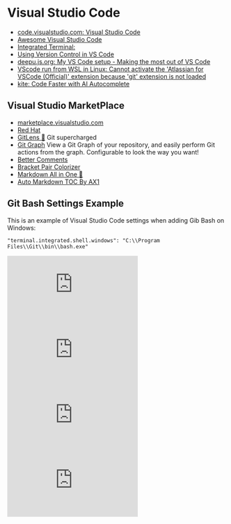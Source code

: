 # Visual Studio Code
* [code.visualstudio.com: Visual Studio Code](https://code.visualstudio.com/)
* [Awesome Visual Studio Code](https://github.com/viatsko/awesome-vscode)
* [Integrated Terminal:](https://code.visualstudio.com/docs/editor/integrated-terminal)
* [Using Version Control in VS Code](https://code.visualstudio.com/docs/editor/versioncontrol)
* [deepu.js.org: My VS Code setup - Making the most out of VS Code](https://deepu.js.org/make-the-most-out-of-vscode/)
* [VScode run from WSL in Linux: Cannot activate the 'Atlassian for VSCode (Official)' extension because 'git' extension is not loaded](https://bitbucket.org/atlassianlabs/atlascode/issues/112/cannot-activate-the-atlassian-for-vscode)
* [kite: Code Faster with AI Autocomplete](https://kite.com/)

## Visual Studio MarketPlace
* [marketplace.visualstudio.com](https://marketplace.visualstudio.com/)
* [Red Hat](https://marketplace.visualstudio.com/publishers/redhat)
* [GitLens 🌟](https://marketplace.visualstudio.com/items?itemName=eamodio.gitlens) Git supercharged
* [Git Graph](https://marketplace.visualstudio.com/items?itemName=mhutchie.git-graph) View a Git Graph of your repository, and easily perform Git actions from the graph. Configurable to look the way you want!
* [Better Comments](https://marketplace.visualstudio.com/items?itemName=aaron-bond.better-comments)
* [Bracket Pair Colorizer](https://marketplace.visualstudio.com/items?itemName=CoenraadS.bracket-pair-colorizer)
* [Markdown All in One 🌟](https://marketplace.visualstudio.com/items?itemName=yzhang.markdown-all-in-one)
* [Auto Markdown TOC By AX1](https://marketplace.visualstudio.com/items?itemName=livepdm.auto-markdown-toc-ax1)

## Git Bash Settings Example
This is an example of Visual Studio Code settings when adding Gib Bash on Windows:

```
"terminal.integrated.shell.windows": "C:\\Program Files\\Git\\bin\\bash.exe"
```

<iframe src="https://www.youtube.com/embed/fnPhJHN0jTE" frameborder="0" allow="autoplay; encrypted-media" allowfullscreen></iframe>

<iframe src="https://www.youtube.com/embed/VqCgcpAypFQ" frameborder="0" allow="autoplay; encrypted-media" allowfullscreen></iframe>

<iframe src="https://www.youtube.com/embed/Ijz1mXQm7KU" frameborder="0" allow="autoplay; encrypted-media" allowfullscreen></iframe>

<iframe src="https://www.youtube.com/embed/AYbgqmyg7dk" frameborder="0" allow="accelerometer; autoplay; encrypted-media; gyroscope; picture-in-picture" allowfullscreen></iframe>
